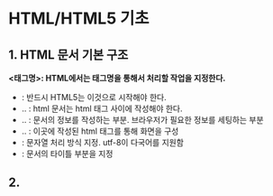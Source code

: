 # HTML/HTML5 기초 


## 1. HTML 문서 기본 구조

**<태그명>: HTML에서는 태그명을 통해서 처리할 작업을 지정한다.** 

+ <!DOCTYPE html>: 반드시 HTML5는 이것으로 시작해야 한다.
+ <html> .. </html>: html 문서는 html 태그 사이에 작성해야 한다.
+ <head> .. </head>: 문서의 정보를 작성하는 부분. 브라우저가 필요한 정보를 세팅하는 부분
+ <body> .. </body>: 이곳에 작성된 html 태그를 통해 화면을 구성
+ <meta charset=utf-8/>: 문자열 처리 방식 지정. utf-8이 다국어를 지원함
+ <title> .. </title>: 문서의 타이틀 부분을 지정


## 2. 
